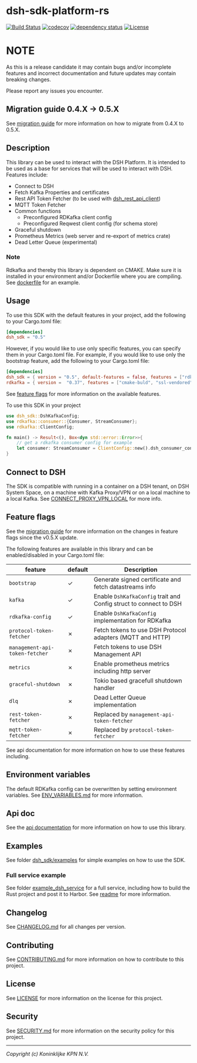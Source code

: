 # dsh-sdk-platform-rs

[![Build Status](https://github.com/kpn-dsh/dsh-sdk-platform-rs/actions/workflows/main.yaml/badge.svg)](https://github.com/kpn-dsh/dsh-sdk-platform-rs/actions/workflows/main.yaml)
[![codecov](https://codecov.io/gh/kpn-dsh/dsh-sdk-platform-rs/branch/main/graph/badge.svg)](https://codecov.io/gh/kpn-dsh/dsh-sdk-platform-rs)
[![dependency status](https://deps.rs/repo/github/kpn-dsh/dsh-sdk-platform-rs/status.svg)](https://deps.rs/repo/github/kpn-dsh/dsh-sdk-platform-rs)
[![License](https://img.shields.io/badge/License-Apache%202.0-blue.svg)](https://opensource.org/licenses/Apache-2.0)

# NOTE
As this is a release candidate it may contain bugs and/or incomplete features and incorrect documentation and future updates may contain breaking changes.

Please report any issues you encounter.

## Migration guide 0.4.X -> 0.5.X
See [migration guide](https://github.com/kpn-dsh/dsh-sdk-platform-rs/wiki/Migration-guide-(v0.4.X-%E2%80%90--v0.5.X)) for more information on how to migrate from 0.4.X to 0.5.X.

## Description
This library can be used to interact with the DSH Platform. It is intended to be used as a base for services that will be used to interact with DSH. Features include:
- Connect to DSH 
- Fetch Kafka Properties and certificates
- Rest API Token Fetcher (to be used with [dsh_rest_api_client](https://crates.io/crates/dsh_rest_api_client))
- MQTT Token Fetcher
- Common functions 
  - Preconfigured RDKafka client config
  - Preconfigured Reqwest client config (for schema store)
- Graceful shutdown
- Prometheus Metrics (web server and re-export of metrics crate)
- Dead Letter Queue (experimental)

### Note
Rdkafka and thereby this library is dependent on CMAKE. Make sure it is installed in your environment and/or Dockerfile where you are compiling.
See [dockerfile](../example_dsh_service/Dockerfile) for an example.

## Usage
To use this SDK with the default features in your project, add the following to your Cargo.toml file:
  
```toml
[dependencies]
dsh_sdk = "0.5"
```

However, if you would like to use only specific features, you can specify them in your Cargo.toml file. For example, if you would like to use only the bootstrap feature, add the following to your Cargo.toml file:
  
```toml
[dependencies]
dsh_sdk = { version = "0.5", default-features = false, features = ["rdkafka"] }
rdkafka = { version =  "0.37", features = ["cmake-buld", "ssl-vendored"] }
```

See [feature flags](#feature-flags) for more information on the available features.

To use this SDK in your project
```rust
use dsh_sdk::DshKafkaConfig;
use rdkafka::consumer::{Consumer, StreamConsumer};
use rdkafka::ClientConfig;

fn main() -> Result<(), Box<dyn std::error::Error>>{
    // get a rdkafka consumer config for example
    let consumer: StreamConsumer = ClientConfig::new().dsh_consumer_config().create()?;
}
```

## Connect to DSH
The SDK is compatible with running in a container on a DSH tenant, on DSH System Space, on a machine with Kafka Proxy/VPN or on a local machine to a local Kafka. 
See [CONNECT_PROXY_VPN_LOCAL](CONNECT_PROXY_VPN_LOCAL.md) for more info.

## Feature flags
See the [migration guide](https://github.com/kpn-dsh/dsh-sdk-platform-rs/wiki/Migration-guide-(v0.4.X-%E2%80%90--v0.5.X)) for more information on the changes in feature flags since the v0.5.X update.

The following features are available in this library and can be enabled/disabled in your Cargo.toml file:

| **feature** | **default** | **Description** |
|---|---|---|
| `bootstrap` | &check; | Generate signed certificate and fetch datastreams info |
| `kafka` |  &check; | Enable `DshKafkaConfig` trait and Config struct to connect to DSH |
| `rdkafka-config` | &check; | Enable `DshKafkaConfig` implementation for RDKafka |
| `protocol-token-fetcher` | &cross; | Fetch tokens to use DSH Protocol adapters (MQTT and HTTP) |
| `management-api-token-fetcher` | &cross; | Fetch tokens to use DSH Management API |
| `metrics` | &cross; | Enable prometheus metrics including http server |
| `graceful-shutdown` | &cross; | Tokio based gracefull shutdown handler |
| `dlq` | &cross; | Dead Letter Queue implementation |
| `rest-token-fetcher` | &cross; | Replaced by `management-api-token-fetcher` |
| `mqtt-token-fetcher` | &cross; | Replaced by `protocol-token-fetcher` |

See api documentation for more information on how to use these features including.

## Environment variables
The default RDKafka config can be overwritten by setting environment variables. See [ENV_VARIABLES.md](ENV_VARIABLES.md) for more information.


## Api doc
See the [api documentation](https://docs.rs/dsh_sdk/latest/dsh_sdk/) for more information on how to use this library.

## Examples
See folder [dsh_sdk/examples](/examples/) for simple examples on how to use the SDK.

### Full service example
See folder [example_dsh_service](../example_dsh_service/) for a full service, including how to build the Rust project and post it to Harbor. See [readme](../example_dsh_service/README.md) for more information.

## Changelog
See [CHANGELOG.md](CHANGELOG.md) for all changes per version.

## Contributing
See [CONTRIBUTING.md](../CONTRIBUTING.md) for more information on how to contribute to this project.

## License
See [LICENSE](../LICENSE) for more information on the license for this project.

## Security
See [SECURITY.md](../SECURITY.md) for more information on the security policy for this project.

---
_Copyright (c) Koninklijke KPN N.V._ 
